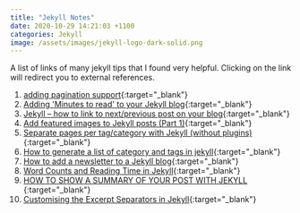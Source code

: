 ```yaml
---
title: "Jekyll Notes"
date: 2020-10-29 14:21:03 +1100
categories: Jekyll
image: /assets/images/jekyll-logo-dark-solid.png
---
```

<!--excerpt.start--> 
A list of links of many jekyll tips that I found very helpful. <!--excerpt.end-->
Clicking on the link will redirect you to external references. 

1.  [adding pagination support](https://github.com/prashanthmadi/prashanthmadi.github.io/commit/d09b4351f0a8e34318847f14f854b5be2f06b4d6){:target="\_blank"}
2.  [Adding 'Minutes to read' to your Jekyll blog](https://www.alexrodba.com/2016/04/24/adding-minutes-to-read-to-your-jekyll-blog/){:target="\_blank"}  
3.  [Jekyll – how to link to next/previous post on your blog](https://david.elbe.me/jekyll/2015/06/20/how-to-link-to-next-and-previous-post-with-jekyll.html){:target="\_blank"}  
4. [Add featured images to Jekyll posts (Part 1)](https://www.youtube.com/watch?v=6oKO-7gsM4s){:target="\_blank"}
5. [Separate pages per tag/category with Jekyll (without plugins)](https://christianspecht.de/2014/10/25/separate-pages-per-tag-category-with-jekyll-without-plugins/){:target="\_blank"}
6. [How to generate a list of category and tags in jekyll](https://hyunyoung2.github.io/2016/12/17/Category_And_Tags_In_Jekyll/){:target="\_blank"}
7. [How to add a newsletter to a Jekyll blog](https://medium.com/@davideiaiunese/the-problem-why-a-newsletter-baae4409a526){:target="\_blank"}
8. [Word Counts and Reading Time in Jekyll](https://sacha.me/articles/jekyll-word-counts){:target="\_blank"}
9. [HOW TO SHOW A SUMMARY OF YOUR POST WITH JEKYLL
](http://frontendcollisionblog.com/jekyll/snippet/2015/03/23/how-to-show-a-summary-of-your-post-with-jekyll.html){:target="\_blank"}
10. [Customising the Excerpt Separators in Jekyll](https://cjshelton.github.io/blog/2019/05/27/customising-jekyll-excerpt-start.html){:target="\_blank"}